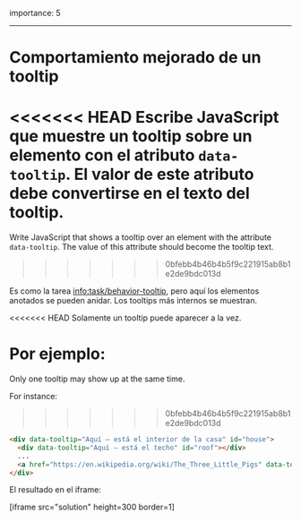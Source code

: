 importance: 5

---

# Comportamiento mejorado de un tooltip

<<<<<<< HEAD
Escribe JavaScript que muestre un tooltip sobre un elemento con el atributo `data-tooltip`. El valor de este atributo debe convertirse en el texto del tooltip.
=======
Write JavaScript that shows a tooltip over an element with the attribute `data-tooltip`. The value of this attribute should become the tooltip text.
>>>>>>> 0bfebb4b46b4b5f9c221915ab8b1e2de9bdc013d

Es como la tarea <info:task/behavior-tooltip>, pero aquí los elementos anotados se pueden anidar. Los tooltips más internos se muestran.

<<<<<<< HEAD
Solamente un tooltip puede aparecer a la vez.

Por ejemplo:
=======
Only one tooltip may show up at the same time.

For instance:
>>>>>>> 0bfebb4b46b4b5f9c221915ab8b1e2de9bdc013d

```html
<div data-tooltip="Aquí – está el interior de la casa" id="house">
  <div data-tooltip="Aquí – está el techo" id="roof"></div>
  ...
  <a href="https://en.wikipedia.org/wiki/The_Three_Little_Pigs" data-tooltip="Continúa leyendo…">Colócate sobre mi</a>
</div>
```

El resultado en el iframe:

[iframe src="solution" height=300 border=1]

